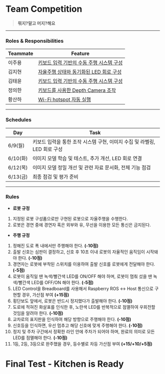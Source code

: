 # Team Competition

> **뭐지?말고 머지?해요**

---

### Roles & Responsibilities

| Teammate | Feature |
| - | - |
| 이주용 | [키보드 입력 기반의 수동 주행 시스템 구성](https://github.com/nachalsa/rasp5/issues/6) |
| 김지현 | [자율주행 상태와 동기화된 LED 회로 구성](https://github.com/nachalsa/rasp5/issues/8) |
| 김태윤 | [키보드 입력 기반의 수동 주행 시스템 구성](https://github.com/nachalsa/rasp5/issues/6) |
| 정의한 | [키보드를 사용한 Depth Camera 조작](https://github.com/nachalsa/rasp5/issues/7) |
| 황산하 | [Wi-Fi hotspot 자동 실행](https://github.com/nachalsa/rasp5/issues/5) |

---

### Schedules

| Day | Task |
| - | - |
| 6/9(월) | 키보드 입력을 통한 조작 시스템 구현, 이미지 수집 및 라벨링, LED 회로 구성 |
| 6/10(화) | 이미지 모델 학습 및 테스트, 추가 개선, LED 회로 연결 |
| 6/12(목) | 이미지 모델 정밀 개선 및 관련 자료 문서화, 전체 기능 점검 |
| 6/13(금) | 최종 점검 및 평가 준비 |

---

### Rules

- **로봇 규정**
1. 지정된 로봇 구성품으로만 구현된 로봇으로 자율주행을 수행한다.
2. 로봇은 경연 중에 경연자 혹은 외부와 유, 무선을 이용한 모든 통신은 금지된다.

- **주행 규정**
1. 정해진 도로 폭 내에서만 주행해야 한다. **(-10점)**
2. 출발 신호는 심판이 결정하고, 신호 후 10초 이내 로봇의 자율적인 움직임이 시작돼야 한다. **(-10점)**
3. 경연자는 로봇에 부착된 스위치를 이용하여 출발 신호를 로봇에게 전달해야 한다. **(-5점)**
4. 로봇이 움직일 땐 녹색/빨간색 LED를 ON/OFF 해야 하며, 로봇이 멈춰 섰을 땐 녹색/빨간색 LED를 OFF/ON 해야 한다. **(-5점)**
5. LED Control을 Breadboard를 사용해서 Raspberry ROS ↔ Host 통신으로 구현할 경우, 가산점 부여 **(+15점)**
6. 횡단보도 앞에서, 로봇은 반드시 정지했다가 출발해야 한다. **(-10점)**
7. 도로에 적혀진 화살표를 인식한 후, 노란색 LED를 반복적으로 점멸하여 우회전할 것임을 알려야 한다. **(-10점)**
8. 교차로의 표지판을 인식하여 해당 방향으로 주행해야 한다. **(-10점)**
9. 신호등을 인식하면, 우선 멈추고 해당 신호에 맞게 주행해야 한다. **(-10점)**
10. 정지 및 주차 구간에서 정확한 라인 안에 주차가 되어야 하며, 완료의 의미로 모든 LED를 점멸해야 한다. **(-10점)**
11. 1등, 2등, 3등으로 완주했을 경우, 등수별로 차등 가산점 부여 **(+15/+10/+5점)**

 
# Final Test - Kitchen is Ready
